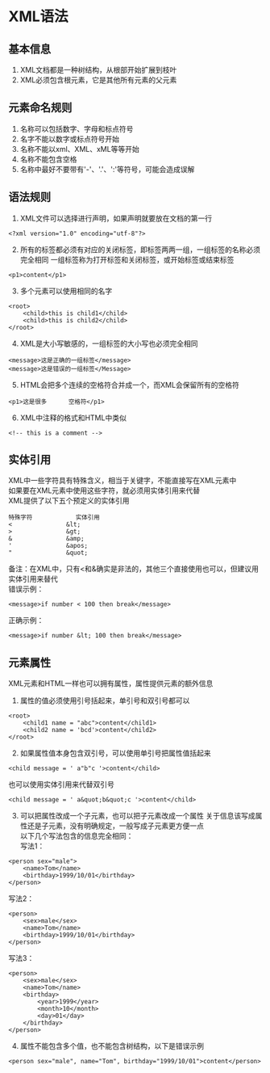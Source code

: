 # XML语法

## 基本信息
1. XML文档都是一种树结构，从根部开始扩展到枝叶
2. XML必须包含根元素，它是其他所有元素的父元素


## 元素命名规则
1. 名称可以包括数字、字母和标点符号
2. 名字不能以数字或标点符号开始
3. 名称不能以xml、XML、xML等等开始
4. 名称不能包含空格
5. 名称中最好不要带有'-'、'.'、':'等符号，可能会造成误解


## 语法规则
1. XML文件可以选择进行声明，如果声明就要放在文档的第一行
```
<?xml version="1.0" encoding="utf-8"?>
```
2. 所有的标签都必须有对应的关闭标签，即标签两两一组，一组标签的名称必须完全相同
一组标签称为打开标签和关闭标签，或开始标签或结束标签  
```
<p1>content</p1>
```
3. 多个元素可以使用相同的名字
```
<root>
	<child>this is child1</child>
	<child>this is child2</child>
</root>
```
4. XML是大小写敏感的，一组标签的大小写也必须完全相同
```
<message>这是正确的一组标签</message>
<message>这是错误的一组标签</Message>
```
5. HTML会把多个连续的空格符合并成一个，而XML会保留所有的空格符
```
<p1>这是很多      空格符</p1>
```
6. XML中注释的格式和HTML中类似
```
<!-- this is a comment -->
```


## 实体引用
XML中一些字符具有特殊含义，相当于关键字，不能直接写在XML元素中  
如果要在XML元素中使用这些字符，就必须用实体引用来代替  
XML提供了以下五个预定义的实体引用  
```
特殊字符			实体引用
<				&lt;
>				&gt;
&				&amp;
'				&apos;
"				&quot;
```
备注：在XML中，只有<和&确实是非法的，其他三个直接使用也可以，但建议用实体引用来替代  
错误示例：  
```
<message>if number < 100 then break</message>
```
正确示例：  
```
<message>if number &lt; 100 then break</message>
```


## 元素属性
XML元素和HTML一样也可以拥有属性，属性提供元素的额外信息  
1. 属性的值必须使用引号括起来，单引号和双引号都可以  
```
<root>
	<child1 name = "abc">content</child1>
	<child2 name = 'bcd'>content</child2>
</root>
```
2. 如果属性值本身包含双引号，可以使用单引号把属性值括起来
```
<child message = ' a"b"c '>content</child>
```
也可以使用实体引用来代替双引号
```
<child message = ' a&quot;b&quot;c '>content</child>
```
3. 可以把属性改成一个子元素，也可以把子元素改成一个属性
关于信息该写成属性还是子元素，没有明确规定，一般写成子元素更方便一点  
以下几个写法包含的信息完全相同：  
写法1：  
```
<person sex="male">
	<name>Tom</name>
	<birthday>1999/10/01</birthday>
</person>
```
写法2：  
```
<person>
	<sex>male</sex>
	<name>Tom</name>
	<birthday>1999/10/01</birthday>
</person>
```
写法3：  
```
<person>
	<sex>male</sex>
	<name>Tom</name>
	<birthday>
		<year>1999</year>
		<month>10</month>
		<day>01</day>
	</birthday>
</person>
```
4. 属性不能包含多个值，也不能包含树结构，以下是错误示例
```
<person sex="male", name="Tom", birthday="1999/10/01">content</person>
```